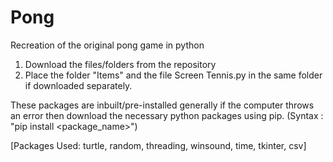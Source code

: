 # Pong
Recreation of the original pong game in python

1) Download the files/folders from the repository
2) Place the folder "Items" and the file Screen Tennis.py in the same folder if downloaded separately.

These packages are inbuilt/pre-installed generally if the computer throws an error then download the necessary python packages using pip.
(Syntax : "pip install <package_name>")

[Packages Used: turtle, random, threading, winsound, time, tkinter, csv]
